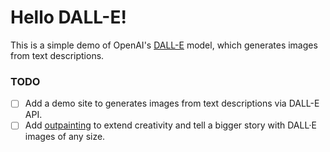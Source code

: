 # Hello DALL-E!

This is a simple demo of OpenAI's [DALL-E](https://openai.com/blog/dall-e/) model, which generates images from text descriptions.

### TODO

- [ ] Add a demo site to generates images from text descriptions via DALL-E API.
- [ ] Add [outpainting](https://openai.com/blog/dall-e-introducing-outpainting) to extend creativity and tell a bigger story with DALL·E images of any size.
